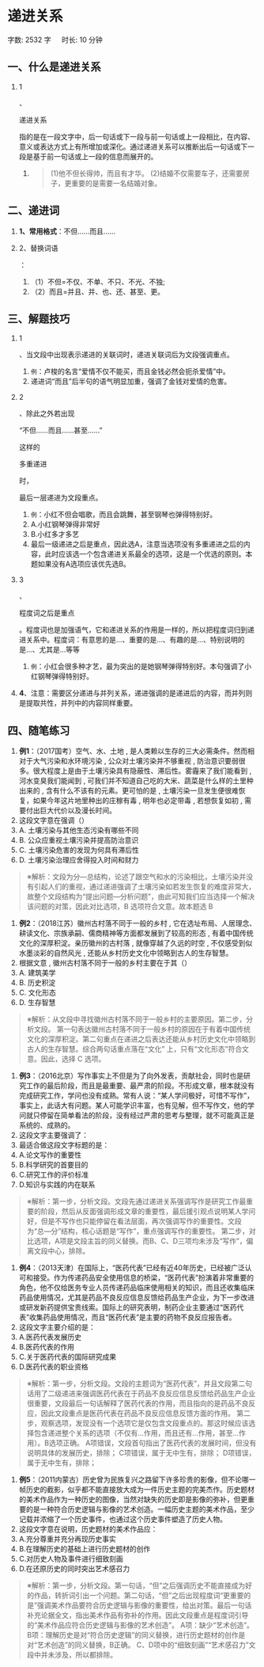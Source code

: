 # 递进关系[](https://sakib.local/言语理解/递进关系.html#递进关系)

 字数: 2532 字   时长: 10 分钟

## 一、什么是递进关系[](https://sakib.local/言语理解/递进关系.html#一、什么是递进关系)

1. 1

   、

   递进关系

   指的是在一段文字中，后一句话或下一段与前一句话或上一段相比，在内容、意义或表达方式上有所增加或深化。通过递进关系可以推断出后一句话或下一段是基于前一句话或上一段的信息而展开的。

   1. > (1)他不但长得帅，而且有才华。
      > (2)结婚不仅需要车子，还需要房子，更重要的是需要一名结婚对象。

## 二、递进词[](https://sakib.local/言语理解/递进关系.html#二、递进词)

1. **1、常用格式**：不但……而且……

1. 2、替换词语

   ：

   1. （1）不但=不仅、不单、不只、不光、不独;
   2. （2）而且=并且、并、也、还、甚至、更。

## 三、解题技巧[](https://sakib.local/言语理解/递进关系.html#三、解题技巧)

1. 1

   、当文段中出现表示递进的关联词时，递进关联词后为文段强调重点。

   1. `例`：卢梭的名言“爱情不仅不能买，而且金钱必然会扼杀爱情”中。
   2. 递进词“而且”后半句的语气明显加重，强调了金钱对爱情的危害。

2. 2

   、除此之外若出现

   “不但……而且……甚至……”

   这样的

   多重递进

   时，

   最后一层递进为文段重点。

   1. `例`：小红不但会唱歌，而且会跳舞，甚至钢琴也弹得特别好。
   2. A.小红钢琴弹得非常好
   3. B.小红多才多艺
   4. 最后一级递进之后是重点，因此选A，注意当选项没有多重递进之后的内容，此时应该选一个包含递进关系最全的选项，这是一个优选的原则。本题如果没有A选项应该优先选B。

3. 3

   、

   程度词之后是重点

   。程度词也是加强语气，它和递进关系的作用是一样的，所以把程度词归到递进关系中。程度词：有意思的是...、重要的是...、有趣的是...、特别说明的是...、尤其是...等等

   1. `例`：小红会很多种才艺，最为突出的是她钢琴弹得特别好。本句强调了小红钢琴弹得特别好。

4. **4**、注意：需要区分递进与并列关系，递进强调的是递进后的内容，而并列则是提取共性，并列中的内容同样重要。

## 四、随笔练习[](https://sakib.local/言语理解/递进关系.html#四、随笔练习)

1. **例1**：（2017国考）空气、水、土地 , 是人类赖以生存的三大必需条件。然而相对于大气污染和水环境污染 , 公众对土壤污染并不够重视 , 防治意识要弱很多。很大程度上是由于土壤污染具有隐蔽性、滞后性。雾霾来了我们能看到 , 河水变臭我们能闻到 , 可我们并不知道自己吃的大米、蔬菜是什么样的土里种出来的 , 含有什么不该有的元素。更可怕的是 , 土壤污染一旦发生便很难恢复，如果今年这片地里种出的庄稼有毒 , 明年也必定带毒 , 若想恢复如初 , 需要付出巨大代价以及漫长时间。
2. 这段文字意在强调（）
3. A. 土壤污染与其他生态污染有哪些不同
4. B. 公众应重视土壤污染并提高防治意识
5. C. 土壤污染危害的发现为何具有滞后性
6. D. 土壤污染治理应舍得投入时间和财力

> ※解析：文段为分—总结构，论述了跟空气和水的污染相比，土壤污染并没有引起人们的重视，通过递进强调了土壤污染如若发生恢复的难度非常大，故整个文段结构为“提出问题—分析问题”，由此可知我们应当选择一个解决该问题的对策，因此对比选项，B 选项符合文意。故本题选 B

1. **例2**：（2018江苏）徽州古村落不同于一般的乡村 , 它在选址布局、人居理念、耕读文化、宗族承嗣、儒商精神等方面都发展到了较高的形态 , 有着中国传统文化的深厚积淀。亲历徽州的古村落 , 就像穿越了久远的时空 , 不仅感受到似水墨淡彩的自然风光 , 还能从乡村历史文化中领略到古人的生存智慧。
2. 根据文意 , 徽州古村落不同于一般的乡村主要在于其（）
3. A. 建筑美学
4. B. 历史积淀
5. C. 文化形态
6. D. 生存智慧

> ※解析：从文段中寻找徽州古村落不同于一般乡村的主要原因。第二步，分析文段。 第一句表达徽州古村落不同于一般乡村的原因在于有着中国传统文化的深厚积淀。第二句重点在递进之后表达还能从乡村历史文化中领略到古人的生存智慧。综合两句话重点落在“文化” 上，只有“文化形态”符合文意。因此，选择 C 选项。

1. **例3**：（2016北京）写作事实上不但是为了向外发表，贡献社会，同时也是研究工作的最后阶段，而且是最重要、最严肃的阶段。不形成文章，根本就没有完成研究工作，学问也没有成熟。常有人说：“某人学问极好，可惜不写作”，事实上，此话大有问题。某人可能学识丰富，也有见解，但不写作文，他的学问就只停留在简单看法的阶段，没有经过严肃的思考与整理，就不可能真正是系统的、成熟的。
2. 这段文字主要强调了：
3. 最适合做这段文字标题的是：
4. A.论文写作的重要性
5. B.科学研究的首要目的
6. C.研究工作的评价标准
7. D.知识与实践的内在联系

> ※解析：第一步，分析文段。文段先通过递进关系强调写作是研究工作最重要的阶段，然后从反面强调形成文章的重要性，最后援引观点说明某人学问好，但是不写作也只能停留在看法层面，再次强调写作的重要性。文段为“总—分”结构，核心话题是“写作”，重点强调写作的重要性。
> 第二步，对比选项，A项是文段主旨的同义替换。而B、C、D三项均未涉及“写作”，偏离文段中心，排除。

1. **例4**：（2013天津）在国际上，“医药代表”已经有近40年历史，已经被广泛认可和接受。作为传递药品安全使用信息的桥梁，“医药代表”扮演着非常重要的角色，他不仅给医务专业人员传递药品临床使用相关的知识，而且还收集临床药品使用情况，尤其是药品不良反应信息反馈给药品生产企业，为下一步改进或研发新药提供宝贵线索。国际上的研究表明，制药企业主要通过“医药代表”收集药品使用情况，而且“医药代表”是主要的药物不良反应报告者。
2. 这段文字主要介绍的是：
3. A.医药代表发展历史
4. B.医药代表的作用
5. C.关于医药代表的国际研究成果
6. D.医药代表的职业资格

> ※解析：第一步，分析文段。文段的主题词为“医药代表”，并且文段第二句话用了二级递进来强调医药代表在于药品不良反应信息反馈给药品生产企业很重要，文段最后一句话解释了医药代表的作用，而且指向的是药品不良反应，因此文段重点是医药代表在药品不良反应信息反馈方面的作用。
> 第二步，观察选项，发现没有一个选项它是仅包含文段重点的。那这时候应该选择包含递进整个关系的选项（不仅有...作用，而且还有...作用，甚至...作用）。B选项正确。
> A项错误，文段首句指出了医药代表的发展时间，但没有说明具体的发展历史，排除；
> C项错误，属于无中生有，排除；
> D项错误，属于无中生有，排除；

1. **例5**：（2011内蒙古）历史曾为民族复兴之路留下许多珍贵的影像，但不论哪一帧历史的截影，似乎都不能直接放大成为一件历史主题的完美杰作。历史题材的美术作品作为一种历史的图像，当然对缺失的历史即是影像的弥补，但更重要的是一种符合历史逻辑与影像的艺术创造。一幅历史主题的美术作品，至少记载并浓缩了一个历史事件，也通过这个历史事件塑造了历史人物。
2. 这段文字意在说明，历史题材的美术作品应：
3. A.充分尊重并充分再现历史事实
4. B.在理解历史的基础上进行历史题材的创作
5. C.对历史人物及事件进行细致刻画
6. D.在还原历史的同时突出艺术感召力

> ※解析：第一步，分析文段。第一句话，“但”之后强调历史不能直接成为好的作品，转折词引出一个问题。第二句话，“但”之后出现程度词“更重要的是”强调美术作品要符合历史逻辑与影像的重要性，给出对策。最后一句话补充论据全文，指出美术作品有弥补的作用。因此文段重点是程度词引导的“美术作品应符合历史逻辑与影像的艺术创造”。
> A项：缺少“艺术创造”。
> B项：理解历史是对“符合历史逻辑”的同义替换，进行历史题材的创作是对“艺术创造”的同义替换，B正确。
> C、D项中的“细致刻画”“艺术感召力”文段中并未涉及，所以都排除。

